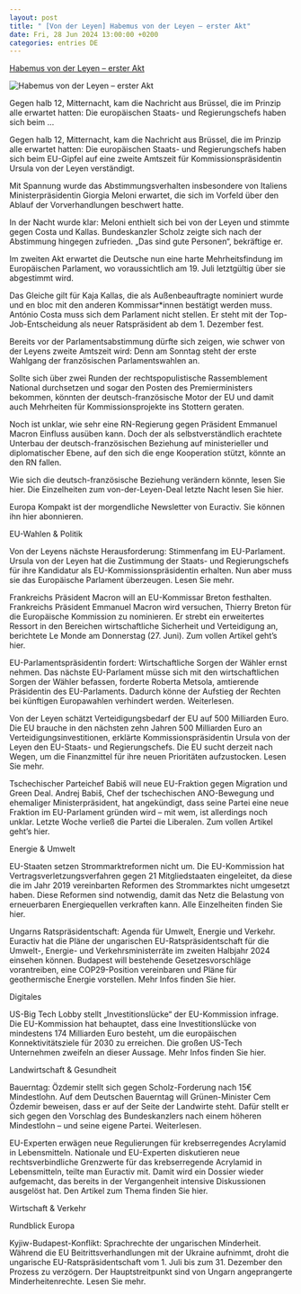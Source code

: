```yaml
---
layout: post
title: " [Von der Leyen] Habemus von der Leyen – erster Akt"
date: Fri, 28 Jun 2024 13:00:00 +0200
categories: entries DE
---
```

[Habemus von der Leyen – erster Akt](https://www.euractiv.de/section/europa-kompakt/news/habemus-von-der-leyen-erster-akt/)

![Habemus von der Leyen – erster Akt](https://www.euractiv.de/wp-content/uploads/sites/4/2023/06/Europa-Kompakt-Freitag-800x450.png)

Gegen halb 12, Mitternacht, kam die Nachricht aus Brüssel, die im Prinzip alle erwartet hatten: Die europäischen Staats- und Regierungschefs haben sich beim ...

Gegen halb 12, Mitternacht, kam die Nachricht aus Brüssel, die im Prinzip alle erwartet hatten: Die europäischen Staats- und Regierungschefs haben sich beim EU-Gipfel auf eine zweite Amtszeit für Kommissionspräsidentin Ursula von der Leyen verständigt.

Mit Spannung wurde das Abstimmungsverhalten insbesondere von Italiens Ministerpräsidentin Giorgia Meloni erwartet, die sich im Vorfeld über den Ablauf der Vorverhandlungen beschwert hatte.

In der Nacht wurde klar: Meloni enthielt sich bei von der Leyen und stimmte gegen Costa und Kallas. Bundeskanzler Scholz zeigte sich nach der Abstimmung hingegen zufrieden. „Das sind gute Personen“, bekräftige er.

Im zweiten Akt erwartet die Deutsche nun eine harte Mehrheitsfindung im Europäischen Parlament, wo voraussichtlich am 19. Juli letztgültig über sie abgestimmt wird.

Das Gleiche gilt für Kaja Kallas, die als Außenbeauftragte nominiert wurde und en bloc mit den anderen Kommissar*innen bestätigt werden muss. António Costa muss sich dem Parlament nicht stellen. Er steht mit der Top-Job-Entscheidung als neuer Ratspräsident ab dem 1. Dezember fest.

Bereits vor der Parlamentsabstimmung dürfte sich zeigen, wie schwer von der Leyens zweite Amtszeit wird: Denn am Sonntag steht der erste Wahlgang der französischen Parlamentswahlen an.

Sollte sich über zwei Runden der rechtspopulistische Rassemblement National durchsetzen und sogar den Posten des Premierministers bekommen, könnten der deutsch-französische Motor der EU und damit auch Mehrheiten für Kommissionsprojekte ins Stottern geraten.

Noch ist unklar, wie sehr eine RN-Regierung gegen Präsident Emmanuel Macron Einfluss ausüben kann. Doch der als selbstverständlich erachtete Unterbau der deutsch-französischen Beziehung auf ministerieller und diplomatischer Ebene, auf den sich die enge Kooperation stützt, könnte an den RN fallen.

Wie sich die deutsch-französische Beziehung verändern könnte, lesen Sie hier. Die Einzelheiten zum von-der-Leyen-Deal letzte Nacht lesen Sie hier.

Europa Kompakt ist der morgendliche Newsletter von Euractiv. Sie können ihn hier abonnieren.

EU-Wahlen & Politik

Von der Leyens nächste Herausforderung: Stimmenfang im EU-Parlament. Ursula von der Leyen hat die Zustimmung der Staats- und Regierungschefs für ihre Kandidatur als EU-Kommissionspräsidentin erhalten. Nun aber muss sie das Europäische Parlament überzeugen. Lesen Sie mehr.

Frankreichs Präsident Macron will an EU-Kommissar Breton festhalten. Frankreichs Präsident Emmanuel Macron wird versuchen, Thierry Breton für die Europäische Kommission zu nominieren. Er strebt ein erweitertes Ressort in den Bereichen wirtschaftliche Sicherheit und Verteidigung an, berichtete Le Monde am Donnerstag (27. Juni). Zum vollen Artikel geht’s hier.

EU-Parlamentspräsidentin fordert: Wirtschaftliche Sorgen der Wähler ernst nehmen. Das nächste EU-Parlament müsse sich mit den wirtschaftlichen Sorgen der Wähler befassen, forderte Roberta Metsola, amtierende Präsidentin des EU-Parlaments. Dadurch könne der Aufstieg der Rechten bei künftigen Europawahlen verhindert werden. Weiterlesen.

Von der Leyen schätzt Verteidigungsbedarf der EU auf 500 Milliarden Euro. Die EU brauche in den nächsten zehn Jahren 500 Milliarden Euro an Verteidigungsinvestitionen, erklärte Kommissionspräsidentin Ursula von der Leyen den EU-Staats- und Regierungschefs. Die EU sucht derzeit nach Wegen, um die Finanzmittel für ihre neuen Prioritäten aufzustocken. Lesen Sie mehr.

Tschechischer Parteichef Babiš will neue EU-Fraktion gegen Migration und Green Deal. Andrej Babiš, Chef der tschechischen ANO-Bewegung und ehemaliger Ministerpräsident, hat angekündigt, dass seine Partei eine neue Fraktion im EU-Parlament gründen wird – mit wem, ist allerdings noch unklar. Letzte Woche verließ die Partei die Liberalen. Zum vollen Artikel geht’s hier.

Energie & Umwelt

EU-Staaten setzen Strommarktreformen nicht um. Die EU-Kommission hat Vertragsverletzungsverfahren gegen 21 Mitgliedstaaten eingeleitet, da diese die im Jahr 2019 vereinbarten Reformen des Strommarktes nicht umgesetzt haben. Diese Reformen sind notwendig, damit das Netz die Belastung von erneuerbaren Energiequellen verkraften kann. Alle Einzelheiten finden Sie hier.

Ungarns Ratspräsidentschaft: Agenda für Umwelt, Energie und Verkehr. Euractiv hat die Pläne der ungarischen EU-Ratspräsidentschaft für die Umwelt-, Energie- und Verkehrsministerräte im zweiten Halbjahr 2024 einsehen können. Budapest will bestehende Gesetzesvorschläge vorantreiben, eine COP29-Position vereinbaren und Pläne für geothermische Energie vorstellen. Mehr Infos finden Sie hier.

Digitales

US-Big Tech Lobby stellt „Investitionslücke“ der EU-Kommission infrage. Die EU-Kommission hat behauptet, dass eine Investitionslücke von mindestens 174 Milliarden Euro besteht, um die europäischen Konnektivitätsziele für 2030 zu erreichen. Die großen US-Tech Unternehmen zweifeln an dieser Aussage. Mehr Infos finden Sie hier.

Landwirtschaft & Gesundheit

Bauerntag: Özdemir stellt sich gegen Scholz-Forderung nach 15€ Mindestlohn. Auf dem Deutschen Bauerntag will Grünen-Minister Cem Özdemir beweisen, dass er auf der Seite der Landwirte steht. Dafür stellt er sich gegen den Vorschlag des Bundeskanzlers nach einem höheren Mindestlohn – und seine eigene Partei. Weiterlesen.

EU-Experten erwägen neue Regulierungen für krebserregendes Acrylamid in Lebensmitteln. Nationale und EU-Experten diskutieren neue rechtsverbindliche Grenzwerte für das krebserregende Acrylamid in Lebensmitteln, teilte man Euractiv mit. Damit wird ein Dossier wieder aufgemacht, das bereits in der Vergangenheit intensive Diskussionen ausgelöst hat. Den Artikel zum Thema finden Sie hier.

Wirtschaft & Verkehr

Rundblick Europa

Kyjiw-Budapest-Konflikt: Sprachrechte der ungarischen Minderheit. Während die EU Beitrittsverhandlungen mit der Ukraine aufnimmt, droht die ungarische EU-Ratspräsidentschaft vom 1. Juli bis zum 31. Dezember den Prozess zu verzögern. Der Hauptstreitpunkt sind von Ungarn angeprangerte Minderheitenrechte. Lesen Sie mehr.

